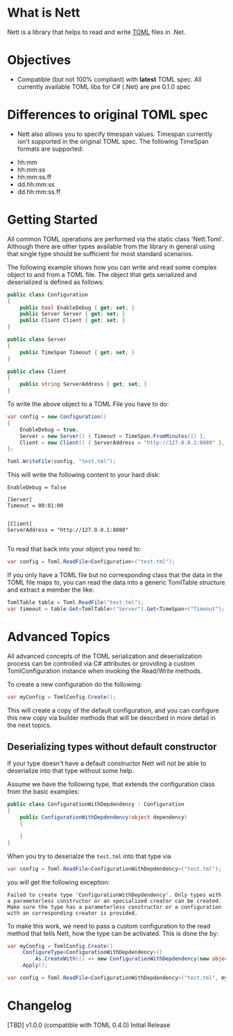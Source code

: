 # What is Nett
Nett is a library that helps to read and write [TOML](https://github.com/toml-lang/toml) files in .Net.

# Objectives
+ Compatible (but not 100% compliant) with **latest** TOML spec. All currently available TOML libs for C# (.Net) are pre 0.1.0 spec

# Differences to original TOML spec
* Nett also allows you to specify timespan values. Timespan currently isn't supported in the original
TOML spec. The following TimeSpan formats are supported:

+ hh:mm
+ hh:mm:ss
+ hh:mm:ss.ff
+ dd.hh:mm:ss
+ dd.hh:mm:ss.ff

# Getting Started

All common TOML operations are performed via the static class 'Nett.Toml'. Although there are other
types available from the library in general using that single type should be sufficient
for most standard scenarios.

The following example shows how you can write and read some complex object to and from a
TOML file. The object that gets serialized and deserialized is defined as follows:

```C#
public class Configuration
{
    public bool EnableDebug { get; set; }
    public Server Server { get; set; }
    public Client Client { get; set; }
}

public class Server
{
    public TimeSpan Timeout { get; set; }
}

public class Client
{
    public string ServerAddress { get; set; }
}
```

To write the above object to a TOML File you have to do:

```C#
var config = new Configuration()
{
    EnableDebug = true,
    Server = new Server() { Timeout = TimeSpan.FromMinutes(1) },
    Client = new Client() { ServerAddress = "http://127.0.0.1:8080" },
};

Toml.WriteFile(config, "test.tml");
```

This will write the following content to your hard disk:

```
EnableDebug = false

[Server]
Timeout = 00:01:00


[Client]
ServerAddress = "http://127.0.0.1:8080"


```

To read that back into your object you need to:

```C#
var config = Toml.ReadFile<Configuration>("test.tml");
```

If you only have a TOML file but no corresponding class that the data in the TOML file
maps to, you can read the data into a generic TomlTable structure and extract a member
the like:

```C#
TomlTable table = Toml.ReadFile("test.tml");
var timeout = table.Get<TomlTable>("Server").Get<TimeSpan>("Timeout");
```

# Advanced Topics
All advanced concepts of the TOML serialization and deserialization process can be controlled
via C# attributes or providing a custom TomlConfiguration instance when invoking the Read/Write
methods.

To create a new configuration do the following:
```C#
var myConfig = TomlConfig.Create();
```

This will create a copy of the default configuration, and you can configure this new copy
via builder methods that will be described in more detail in the next topics.

## Deserializing types without default constructor
If your type doesn't have a default constructor Nett will not be able to deserialize
into that type without some help.

Assume we have the following type, that extends the configuration class from the basic
examples:

```C#
public class ConfigurationWithDepdendency : Configuration
{
    public ConfigurationWithDepdendency(object dependency)
    {

    }
}
```

When you try to deserialze the `test.tml` into that type via

```C#
var config = Toml.ReadFile<ConfigurationWithDepdendency>("test.tml");
```

you will get the following exception:

`Failed to create type 'ConfigurationWithDepdendency'. Only types with a parameterless constructor or an
specialized creator can be created. Make sure the type has a parameterless constructor or a
configuration with an corresponding creator is provided.`

To make this work, we need to pass a custom configuration to the read method that tells Nett, how
the type can be activated. This is done the by:

```C#
var myConfig = TomlConfig.Create()
    .ConfigureType<ConfigurationWithDepdendency>()
        .As.CreateWith(() => new ConfigurationWithDepdendency(new object()))
    .Apply();

var config = Toml.ReadFile<ConfigurationWithDepdendency>("test.tml", myConfig);
```

# Changelog
[TBD] v1.0.0 (compatible with TOML 0.4.0) Initial Release


